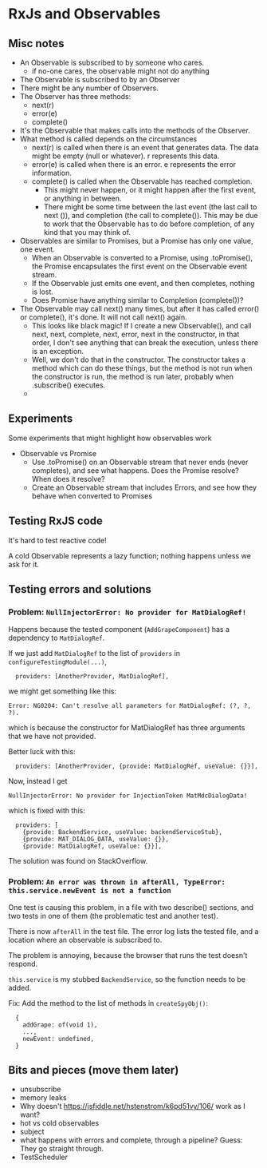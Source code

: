 # RxJs and Observables

## Misc notes

- An Observable is subscribed to by someone who cares.
  - if no-one cares, the observable might not do anything
- The Observable is subscribed to by an Observer
- There might be any number of Observers.
- The Observer has three methods:
  - next(r)
  - error(e)
  - complete()
- It's the Observable that makes calls into the methods of the Observer.
- What method is called depends on the circumstances
  - next(r) is called when there is an event that generates data. The data 
    might be empty (null or whatever). r represents this data.
  - error(e) is called when there is an error. e represents the error 
    information.
  - complete() is called when the Observable has reached completion. 
    - This might never happen, or it might happen after the first event, or 
      anything in between.
    - There might be some time between the last event (the last call to next
      ()), and completion (the call to complete()). This may be due to work 
      that the Observable has to do before completion, of any kind that you 
      may think of.
- Observables are similar to Promises, but a Promise has only one value, one 
  event.
  - When an Observable is converted to a Promise, using .toPromise(), the 
    Promise encapsulates the first event on the Observable event stream.
  - If the Observable just emits one event, and then completes, nothing is lost.
  - Does Promise have anything similar to Completion (complete())?
- The Observable may call next() many times, but after it has called error() 
  or complete(), it's done. It will not call next() again.
  - This looks like black magic! If I create a new Observable(), and call 
    next, next, complete, next, error, next in the constructor, in that 
    order, I don't see anything that can break the execution, unless there 
    is an exception.
  - Well, we don't do that in the constructor. The constructor takes a 
    method which can do these things, but the method is not run when the 
    constructor is run, the method is run later, probably when .subscribe() 
    executes.
  - 

## Experiments

Some experiments that might highlight how observables work

- Observable vs Promise
  - Use .toPromise() on an Observable stream that never ends (never completes), 
    and see what happens. Does the Promise resolve? When does it resolve?
  - Create an Observable stream that includes Errors, and see how they 
    behave when converted to Promises

## Testing RxJS code

It's hard to test reactive code!

A cold Observable represents a lazy function; nothing happens unless we ask 
for it. 

## Testing errors and solutions

### Problem: `NullInjectorError: No provider for MatDialogRef!`

Happens because the tested component (`AddGrapeComponent`) has a dependency to 
`MatDialogRef`. 

If we just add `MatDialogRef` to the list of `providers` in 
`configureTestingModule(...)`, 

      providers: [AnotherProvider, MatDialogRef],

we might get something like this:

`Error: NG0204: Can't resolve all parameters for MatDialogRef: (?, ?, ?).`

which is because the constructor for MatDialogRef has three arguments that 
we have not provided.

Better luck with this:

      providers: [AnotherProvider, {provide: MatDialogRef, useValue: {}}],

Now, instead I get

    NullInjectorError: No provider for InjectionToken MatMdcDialogData!

which is fixed with this:

      providers: [
        {provide: BackendService, useValue: backendServiceStub},
        {provide: MAT_DIALOG_DATA, useValue: {}},
        {provide: MatDialogRef, useValue: {}}],

The solution was found on StackOverflow.

### Problem: `An error was thrown in afterAll, TypeError: this.service.newEvent is not a function`

One test is causing this problem, in a file with two describe() sections, and
two tests in one of them (the problematic test and another test).

There is now `afterAll` in the test file. The error log lists the tested 
file, and a location where an observable is subscribed to.

The problem is annoying, because the browser that runs the test doesn't respond.

`this.service` is my stubbed `BackendService`, so the function needs to be added.

Fix: Add the method to the list of methods in `createSpyObj()`:

      {
        addGrape: of(void 1),
        ...,
        newEvent: undefined,
      }

## Bits and pieces (move them later)

- unsubscribe
- memory leaks
- Why doesn't https://jsfiddle.net/hstenstrom/k6pd51vy/106/ work as I want?
- hot vs cold observables
- subject
- what happens with errors and complete, through a pipeline? Guess: They go 
  straight through. 
- TestScheduler
